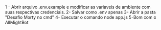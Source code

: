 1 - Abrir arquivo .env.example e modificar as variaveis de ambiente com suas respectivas credenciais.
2- Salvar como .env apenas
3- Abrir a pasta "Desafio Morty no cmd"
4- Executar o comando node app.js
5-Bom com o AllMightBot